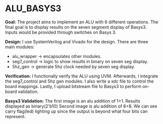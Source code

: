 # ALU_BASYS3

**Goal:**
The project aims to implement an ALU with 6 different operations. The final goal is to display results on the seven segment display of Basys3. Inputs would be provided through switches on Basys 3. 

**Design:**
I use SystemVerilog and Vivado for the design. There are three main modules:

- alu_wrapper -> encapsulates other modules.
- seg7_control -> logic to show results in binary on seven seg display.
- 5hz_gen -> generate 5hz clock needed by seven seg display. 

**Verification:**
I functionally verify the ALU using UVM. Afterwards, I integrate the seg7_control and 5hz gen modules. I also write a xdc file to control the board mappings. Lastly, I upload bitstream file to Basys3 to perform on-board validation. 

**Basys3 Validation:**
The first image is an alu addition of 1+1. Results displayed as binary(2'b10)
Second image is alu addition of 8+8. We can see carry flag(led) lighting up since the output is beyond what four bits can represent.
